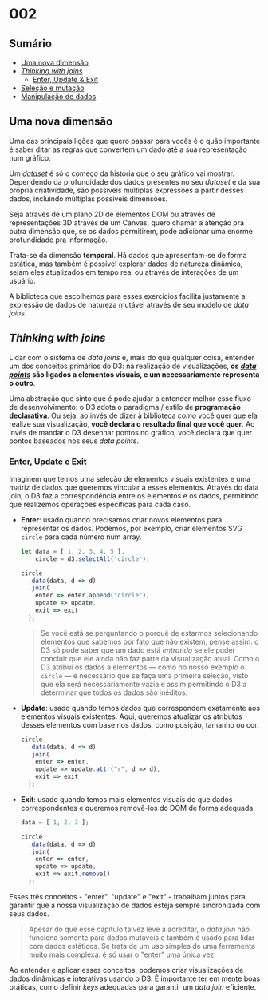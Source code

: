 # 002

## Sumário

- [Uma nova dimensão](#uma-nova-dimensão)
- [_Thinking with joins_](#thinking-with-joins)
  - [Enter, Update & Exit](#enter-update-e-exit)
- [Seleção e mutação](#seleção-e-mutação)
- [Manipulação de dados](#manipulação-de-dados)

## Uma nova dimensão

Uma das principais lições que quero passar para vocês é o quão importante é saber ditar as regras que convertem um dado até a sua representação num gráfico.

Um [_dataset_](https://en.wikipedia.org/wiki/Data_set) é só o começo da história que o seu gráfico vai mostrar. Dependendo da profundidade dos dados presentes no seu _dataset_ e da sua própria criatividade, são possíveis múltiplas expressões a partir desses dados, incluindo múltiplas possíveis dimensões.

Seja através de um plano 2D de elementos DOM ou através de representações 3D através de um Canvas, quero chamar a atenção pra outra dimensão que, se os dados permitirem, pode adicionar uma enorme profundidade pra informação.

Trata-se da dimensão **temporal**. Há dados que apresentam-se de forma estática, mas também é possível explorar dados de natureza dinâmica, sejam eles atualizados em tempo real ou através de interações de um usuário.

A biblioteca que escolhemos para esses exercícios facilita justamente a expressão de dados de natureza mutável através de seu modelo de _data joins_.

## _Thinking with joins_

Lidar com o sistema de _data joins_ é, mais do que qualquer coisa, entender um dos conceitos primários do D3: na realização de visualizações, **os [_data points_](https://en.wikipedia.org/wiki/Unit_of_observation#Data_point) são ligados a elementos visuais, e um necessariamente representa o outro**.

Uma abstração que sinto que é pode ajudar a entender melhor esse fluxo de desenvolvimento: o D3 adota o paradigma / estilo de **programação [declarativa](https://pt.wikipedia.org/wiki/Programação_declarativa)**. Ou seja, ao invés de dizer à biblioteca _como_ você quer que ela realize sua visualização, **você declara o resultado final que você quer**. Ao invés de mandar o D3 desenhar pontos no gráfico, você declara que quer pontos baseados nos seus _data points_.

### Enter, Update e Exit

Imaginem que temos uma seleção de elementos visuais existentes e uma matriz de dados que queremos vincular a esses elementos. Através do data join, o D3 faz a correspondência entre os elementos e os dados, permitindo que realizemos operações específicas para cada caso.

- **Enter**: usado quando precisamos criar novos elementos para representar os dados. Podemos, por exemplo, criar elementos SVG `circle` para cada número num array.

  ```js
  let data = [ 1, 2, 3, 4, 5 ],
      circle = d3.selectAll('circle');

  circle
    .data(data, d => d)
    .join(
      enter => enter.append("circle"),
      update => update,
      exit => exit
    );
  ```

  > Se você está se perguntando o porquê de estarmos selecionando elementos que sabemos por fato que não existem, pense assim: o D3 só pode saber que um dado está _entrando_ se ele puder concluir que ele ainda não faz parte da visualização atual. Como o D3 atribui os dados a elementos — como no nosso exemplo o `circle` — é necessário que se faça uma primeira seleção, visto que ela será necessariamente vazia e assim permitindo o D3 a determinar que todos os dados são inéditos.

- **Update**: usado quando temos dados que correspondem exatamente aos elementos visuais existentes. Aqui, queremos atualizar os atributos desses elementos com base nos dados, como posição, tamanho ou cor.

  ```js
  circle
    .data(data, d => d)
    .join(
      enter => enter,
      update => update.attr("r", d => d),
      exit => exit
    );
  ```

- **Exit**: usado quando temos mais elementos visuais do que dados correspondentes e queremos removê-los do DOM de forma adequada.

  ```js
  data = [ 1, 2, 3 ];

  circle
    .data(data, d => d)
    .join(
      enter => enter,
      update => update,
      exit => exit.remove()
    );
  ```

Esses três conceitos - "enter", "update" e "exit" - trabalham juntos para garantir que a nossa visualização de dados esteja sempre sincronizada com seus dados.

> Apesar do que esse capítulo talvez leve a acreditar, o _data join_ não funciona somente para dados mutáveis e também é usado para lidar com dados estáticos. Se trata de um uso simples de uma ferramenta muito mais complexa: é só usar o "enter" uma única vez.

Ao entender e aplicar esses conceitos, podemos criar visualizações de dados dinâmicas e interativas usando o D3. É importante ter em mente boas práticas, como definir _keys_ adequadas para garantir um _data join_ eficiente.
